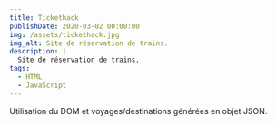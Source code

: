 ```yaml
---
title: Tickethack
publishDate: 2020-03-02 00:00:00
img: /assets/tickethack.jpg
img_alt: Site de réservation de trains.
description: |
  Site de réservation de trains.
tags:
  - HTML
  - JavaScript
---
```


Utilisation du DOM et voyages/destinations générées en objet JSON.



